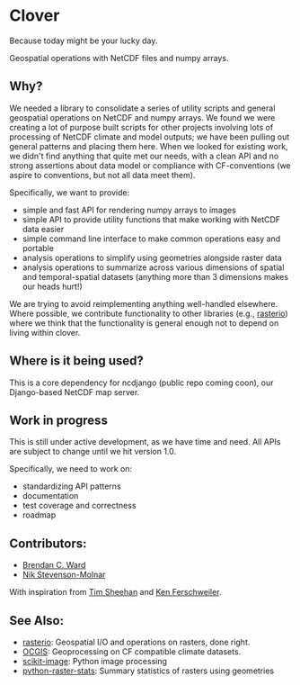 # Clover
Because today might be your lucky day.

Geospatial operations with NetCDF files and numpy arrays.


## Why?
We needed a library to consolidate a series of utility scripts and general
geospatial operations on NetCDF and numpy arrays.  We found we were creating
a lot of purpose built scripts for other projects involving lots of processing
of NetCDF climate and model outputs; we have been pulling out general patterns
and placing them here.  When we looked for existing work, we didn't find
anything that quite met our needs, with a clean API and no strong assertions
about data model or compliance with CF-conventions (we aspire to conventions,
but not all data meet them).  

Specifically, we want to provide:

* simple and fast API for rendering numpy arrays to images
* simple API to provide utility functions that make working with NetCDF data
easier
* simple command line interface to make common operations easy and portable
* analysis operations to simplify using geometries alongside raster data
* analysis operations to summarize across various dimensions of spatial and 
temporal-spatial datasets (anything more than 3 dimensions makes our heads hurt!)

We are trying to avoid reimplementing anything well-handled elsewhere.  Where 
possible, we contribute functionality to other libraries (e.g., [rasterio](https://github.com/mapbox/rasterio))
where we think that the functionality is general enough not to depend on
living within clover.


## Where is it being used?
This is a core dependency for ncdjango (public repo coming coon), our 
Django-based NetCDF map server.


## Work in progress
This is still under active development, as we have time and need.  All APIs are
subject to change until we hit version 1.0.

Specifically, we need to work on:
* standardizing API patterns
* documentation
* test coverage and correctness
* roadmap


## Contributors:

* [Brendan C. Ward](https://github.com/brendan-ward)
* [Nik Stevenson-Molnar](https://github.com/nikmolnar)

With inspiration from [Tim Sheehan](http://consbio.org/people/staff/tim-sheehan) 
and [Ken Ferschweiler](http://consbio.org/people/staff/ken-ferschweiler).


## See Also:

* [rasterio](https://github.com/mapbox/rasterio): Geospatial I/O and operations on rasters, done right.
* [OCGIS](https://github.com/NCPP/ocgis): Geoprocessing on CF compatible climate datasets.
* [scikit-image](http://scikit-image.org/): Python image processing
* [python-raster-stats](https://github.com/perrygeo/python-raster-stats): Summary statistics of rasters using geometries